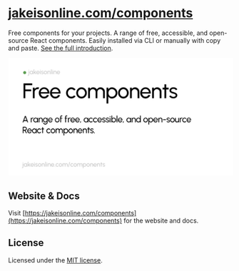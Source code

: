 # [jakeisonline.com/components](https://jakeisonline.com/components)

Free components for your projects. A range of free, accessible, and open-source React components. Easily installed via CLI or manually with copy and paste. [See the full introduction](https://jakeisonline.com/playground/introduction).

[![Image showing the preview card of the website as if displayed on social media, highlighting this project's features](/public/og.png)](https://jakeisonline.com/playground)

## Website & Docs

Visit [https://jakeisonline.com/components](https://jakeisonline.com/components) for the website and docs.

## License

Licensed under the [MIT license](LICENSE).
